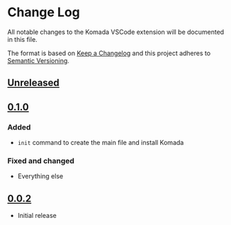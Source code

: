 # Change Log

All notable changes to the Komada VSCode extension will be documented in this file.

The format is based on [Keep a Changelog](http://keepachangelog.com/en/1.0.0/) and this project adheres to [Semantic Versioning](http://semver.org/spec/v2.0.0.html).

## [Unreleased]

## [0.1.0]

### Added

- `init` command to create the main file and install Komada

### Fixed and changed

- Everything else

## [0.0.2]

- Initial release

[Unreleased]: https://github.com/dada1134/komada-helper/compare/v0.1.0...HEAD
[0.1.0]: https://github.com/dada1134/komada-helper/compare/v0.1.0...0.0.2
[0.0.2]: https://github.com/dada1134/komada-helper/tree/0.0.2